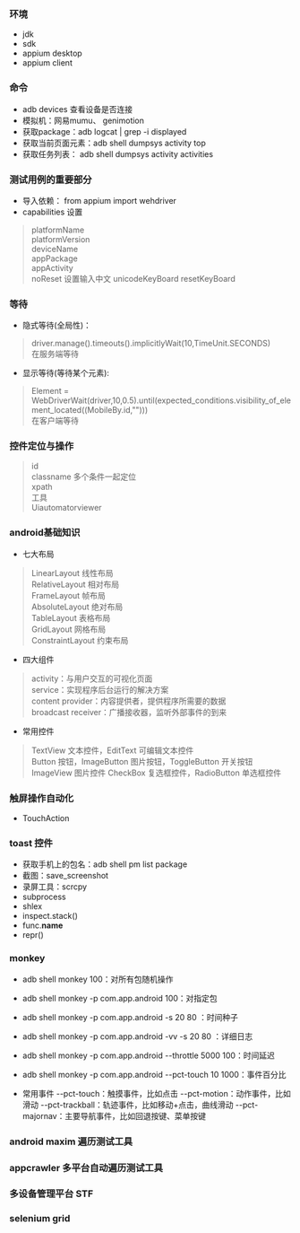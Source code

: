 ### 环境

- jdk
- sdk
- appium desktop
- appium client

### 命令

- adb devices 查看设备是否连接
- 模拟机：网易mumu、 genimotion
- 获取package：adb logcat | grep -i displayed
- 获取当前页面元素：adb shell dumpsys activity top
- 获取任务列表： adb shell dumpsys activity activities

### 测试用例的重要部分

- 导入依赖： from appium import wehdriver
- capabilities 设置

> platformName  
> platformVersion   
> deviceName    
> appPackage    
> appActivity   
> noReset
> 设置输入中文
> unicodeKeyBoard
> resetKeyBoard

### 等待

- 隐式等待(全局性)：

> driver.manage().timeouts().implicitlyWait(10,TimeUnit.SECONDS)   
> 在服务端等待
>

- 显示等待(等待某个元素):

> Element = WebDriverWait(driver,10,0.5).until(expected_conditions.visibility_of_element_located((MobileBy.id,"")))  
> 在客户端等待

### 控件定位与操作

> id    
> classname 多个条件一起定位     
> xpath     
> 工具    
> Uiautomatorviewer

### android基础知识

- 七大布局

> LinearLayout 线性布局  
> RelativeLayout 相对布局   
> FrameLayout 帧布局  
> AbsoluteLayout 绝对布局   
> TableLayout 表格布局  
> GridLayout 网格布局   
> ConstraintLayout 约束布局

- 四大组件

> activity：与用户交互的可视化页面  
> service：实现程序后台运行的解决方案     
> content provider：内容提供者，提供程序所需要的数据      
> broadcast receiver：广播接收器，监听外部事件的到来

- 常用控件

> TextView 文本控件，EditText 可编辑文本控件    
> Button 按钮，ImageButton 图片按钮，ToggleButton 开关按钮
> ImageView 图片控件
> CheckBox 复选框控件，RadioButton 单选框控件

### 触屏操作自动化

- TouchAction

### toast 控件

- 获取手机上的包名：adb shell pm list package
- 截图：save_screenshot
- 录屏工具：scrcpy
- subprocess
- shlex
- inspect.stack()
- func.__name__
- repr()

### monkey

- adb shell monkey 100：对所有包随机操作
- adb shell monkey -p com.app.android 100：对指定包 
- adb shell monkey -p com.app.android -s 20 80 ：时间种子
- adb shell monkey -p com.app.android -vv -s 20 80 ：详细日志
- adb shell monkey -p com.app.android --throttle 5000 100：时间延迟
- adb shell monkey -p com.app.android --pct-touch 10 1000：事件百分比

- 常用事件
--pct-touch：触摸事件，比如点击
--pct-motion：动作事件，比如滑动
--pct-trackball：轨迹事件，比如移动+点击，曲线滑动
--pct-majornav：主要导航事件，比如回退按键、菜单按键
  
### android maxim 遍历测试工具
### appcrawler 多平台自动遍历测试工具
### 多设备管理平台 STF
### selenium grid